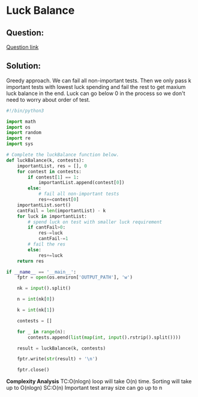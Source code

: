 # Luck Balance


## Question:

[Question link](https://www.hackerrank.com/challenges/luck-balance/problem?h_l=interview&playlist_slugs%5B%5D%5B%5D=interview-preparation-kit&playlist_slugs%5B%5D%5B%5D=greedy-algorithms&isFullScreen=true)

  
  

## Solution:

Greedy approach. We can fail all non-important tests. Then we only pass k important tests with lowest luck spending and fail the rest to get maxium luck balance in the end.
Luck can go below 0 in the process so we don't need to worry about order of test.

  

```python
#!/bin/python3

import math
import os
import random
import re
import sys

# Complete the luckBalance function below.
def luckBalance(k, contests):
    importantList, res = [], 0
    for contest in contests:
        if contest[1] == 1:
            importantList.append(contest[0])
        else:
            # fail all non-important tests
            res+=contest[0]
    importantList.sort()
    cantFail = len(importantList) - k
    for luck in importantList:
        # spend luck on test with smaller luck requirement
        if cantFail>0:
            res-=luck
            cantFail-=1
        # fail the res
        else:
            res+=luck
    return res

if __name__ == '__main__':
    fptr = open(os.environ['OUTPUT_PATH'], 'w')

    nk = input().split()

    n = int(nk[0])

    k = int(nk[1])

    contests = []

    for _ in range(n):
        contests.append(list(map(int, input().rstrip().split())))

    result = luckBalance(k, contests)

    fptr.write(str(result) + '\n')

    fptr.close()
```
**Complexity Analysis**
TC:O(nlogn) loop will take O(n) time. Sorting will take up to O(nlogn)
SC:O(n) Important test array size can go up to n